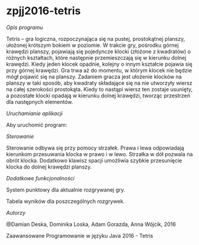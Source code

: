 # zpjj2016-tetris
*Opis programu*

Tetris – gra logiczna, rozpoczynająca się na pustej, prostokątnej planszy, ułożonej krótszym bokiem w poziomie. W trakcie gry, pośrodku górnej krawędzi planszy, pojawiają się pojedyncze klocki (złożone z kwadratów) o różnych kształtach, które następnie przemieszczają się w kierunku dolnej krawędzi. Kiedy jeden klocek opadnie, kolejny o innym kształcie pojawia się przy górnej krawędzi. Gra trwa aż do momentu, w którym klocek nie będzie mógł pojawić się na planszy. Zadaniem gracza jest ułożenie klocków na planszy w taki sposób, aby kwadraty składające się na nie utworzyły wiersz na całej szerokości prostokąta. Kiedy to nastąpi wiersz ten zostaje usunięty, a pozostałe klocki opadają w kierunku dolnej krawędzi, tworząc przestrzeń dla następnych elementów. 

*Uruchamianie aplikacji*

Aby uruchomić program:

*Sterowanie*

Sterowanie odbywa się przy pomocy strzałek. Prawa i lewa odpowiadają kierunkom przesuwania klocka w prawo i w lewo. Strzałka w dół pozwala na obrót klocka. Dodatkowo klawisz spacji umożliwia szybkie przesunięcie klocka do dolnej krawędzi planszy.

*Dodatkowe funkcjonalności*

System punktowy dla aktualnie rozgrywanej gry.

Tabela wyników dla poszczególnych rozgrywek. 

*Autorzy*

@Damian Deska, Dominika Loska, Adam Gorazda, Anna Wójcik, 2016

Zaawansowane Programowanie w języku Java 2016 - Tetris
